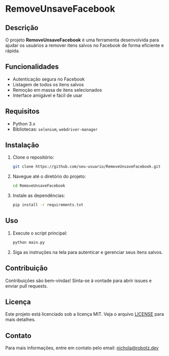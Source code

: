 # RemoveUnsaveFacebook

## Descrição

O projeto **RemoveUnsaveFacebook** é uma ferramenta desenvolvida para ajudar os usuários a remover itens salvos no Facebook de forma eficiente e rápida.

## Funcionalidades

- Autenticação segura no Facebook
- Listagem de todos os itens salvos
- Remoção em massa de itens selecionados
- Interface amigável e fácil de usar

## Requisitos

- Python 3.x
- Bibliotecas: `selenium`, `webdriver-manager`

## Instalação

1. Clone o repositório:
   ```bash
   git clone https://github.com/seu-usuario/RemoveUnsaveFacebook.git
   ```
2. Navegue até o diretório do projeto:
   ```bash
   cd RemoveUnsaveFacebook
   ```
3. Instale as dependências:
   ```bash
   pip install -r requirements.txt
   ```

## Uso

1. Execute o script principal:
   ```bash
   python main.py
   ```
2. Siga as instruções na tela para autenticar e gerenciar seus itens salvos.

## Contribuição

Contribuições são bem-vindas! Sinta-se à vontade para abrir issues e enviar pull requests.

## Licença

Este projeto está licenciado sob a licença MIT. Veja o arquivo [LICENSE](LICENSE) para mais detalhes.

## Contato

Para mais informações, entre em contato pelo email: [nichola@robotz.dev](mailto:nichola@robotz.dev)
